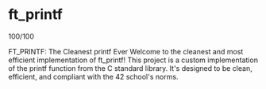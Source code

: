 # ft_printf
100/100

FT_PRINTF: The Cleanest printf Ever
Welcome to the cleanest and most efficient implementation of ft_printf! This project is a custom implementation of the printf function from the C standard library. It's designed to be clean, efficient, and compliant with the 42 school's norms.
